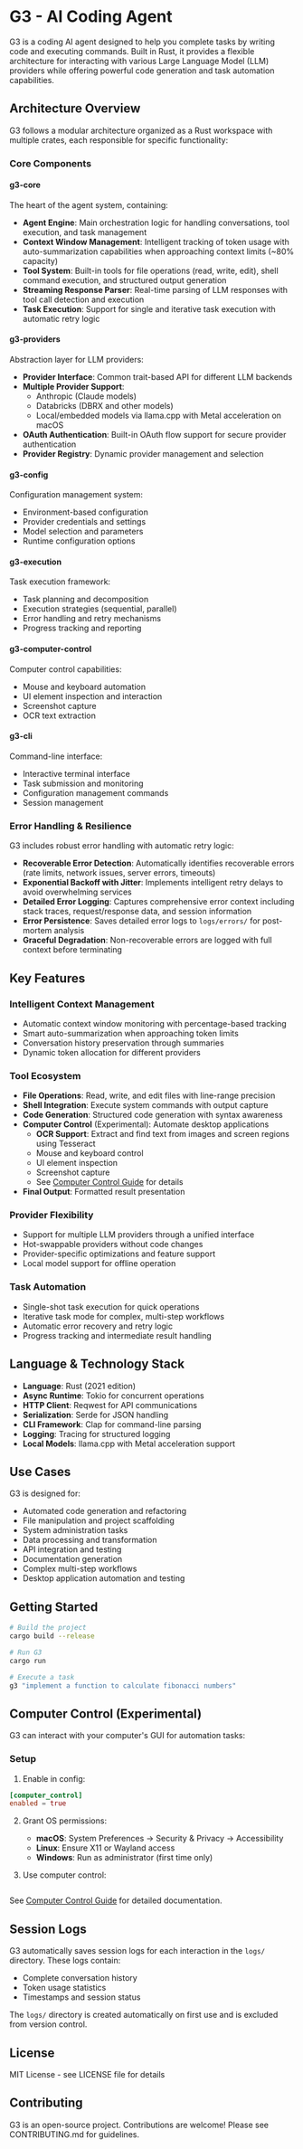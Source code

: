# G3 - AI Coding Agent

G3 is a coding AI agent designed to help you complete tasks by writing code and executing commands. Built in Rust, it provides a flexible architecture for interacting with various Large Language Model (LLM) providers while offering powerful code generation and task automation capabilities.

## Architecture Overview

G3 follows a modular architecture organized as a Rust workspace with multiple crates, each responsible for specific functionality:

### Core Components

#### **g3-core**
The heart of the agent system, containing:
- **Agent Engine**: Main orchestration logic for handling conversations, tool execution, and task management
- **Context Window Management**: Intelligent tracking of token usage with auto-summarization capabilities when approaching context limits (~80% capacity)
- **Tool System**: Built-in tools for file operations (read, write, edit), shell command execution, and structured output generation
- **Streaming Response Parser**: Real-time parsing of LLM responses with tool call detection and execution
- **Task Execution**: Support for single and iterative task execution with automatic retry logic

#### **g3-providers**
Abstraction layer for LLM providers:
- **Provider Interface**: Common trait-based API for different LLM backends
- **Multiple Provider Support**: 
  - Anthropic (Claude models)
  - Databricks (DBRX and other models)
  - Local/embedded models via llama.cpp with Metal acceleration on macOS
- **OAuth Authentication**: Built-in OAuth flow support for secure provider authentication
- **Provider Registry**: Dynamic provider management and selection

#### **g3-config**
Configuration management system:
- Environment-based configuration
- Provider credentials and settings
- Model selection and parameters
- Runtime configuration options

#### **g3-execution**
Task execution framework:
- Task planning and decomposition
- Execution strategies (sequential, parallel)
- Error handling and retry mechanisms
- Progress tracking and reporting

#### **g3-computer-control**
Computer control capabilities:
- Mouse and keyboard automation
- UI element inspection and interaction
- Screenshot capture
- OCR text extraction

#### **g3-cli**
Command-line interface:
- Interactive terminal interface
- Task submission and monitoring
- Configuration management commands
- Session management

### Error Handling & Resilience

G3 includes robust error handling with automatic retry logic:
- **Recoverable Error Detection**: Automatically identifies recoverable errors (rate limits, network issues, server errors, timeouts)
- **Exponential Backoff with Jitter**: Implements intelligent retry delays to avoid overwhelming services
- **Detailed Error Logging**: Captures comprehensive error context including stack traces, request/response data, and session information
- **Error Persistence**: Saves detailed error logs to `logs/errors/` for post-mortem analysis
- **Graceful Degradation**: Non-recoverable errors are logged with full context before terminating

## Key Features

### Intelligent Context Management
- Automatic context window monitoring with percentage-based tracking
- Smart auto-summarization when approaching token limits
- Conversation history preservation through summaries
- Dynamic token allocation for different providers

### Tool Ecosystem
- **File Operations**: Read, write, and edit files with line-range precision
- **Shell Integration**: Execute system commands with output capture
- **Code Generation**: Structured code generation with syntax awareness
- **Computer Control** (Experimental): Automate desktop applications
  - **OCR Support**: Extract and find text from images and screen regions using Tesseract
  - Mouse and keyboard control
  - UI element inspection
  - Screenshot capture
  - See [Computer Control Guide](docs/COMPUTER_CONTROL.md) for details
- **Final Output**: Formatted result presentation

### Provider Flexibility
- Support for multiple LLM providers through a unified interface
- Hot-swappable providers without code changes
- Provider-specific optimizations and feature support
- Local model support for offline operation

### Task Automation
- Single-shot task execution for quick operations
- Iterative task mode for complex, multi-step workflows
- Automatic error recovery and retry logic
- Progress tracking and intermediate result handling

## Language & Technology Stack

- **Language**: Rust (2021 edition)
- **Async Runtime**: Tokio for concurrent operations
- **HTTP Client**: Reqwest for API communications
- **Serialization**: Serde for JSON handling
- **CLI Framework**: Clap for command-line parsing
- **Logging**: Tracing for structured logging
- **Local Models**: llama.cpp with Metal acceleration support

## Use Cases

G3 is designed for:
- Automated code generation and refactoring
- File manipulation and project scaffolding
- System administration tasks
- Data processing and transformation
- API integration and testing
- Documentation generation
- Complex multi-step workflows
- Desktop application automation and testing

## Getting Started

```bash
# Build the project
cargo build --release

# Run G3
cargo run

# Execute a task
g3 "implement a function to calculate fibonacci numbers"
```

## Computer Control (Experimental)

G3 can interact with your computer's GUI for automation tasks:

### Setup

1. Enable in config:
```toml
[computer_control]
enabled = true
```

2. Grant OS permissions:
   - **macOS**: System Preferences → Security & Privacy → Accessibility
   - **Linux**: Ensure X11 or Wayland access
   - **Windows**: Run as administrator (first time only)

3. Use computer control:
```bash
```

See [Computer Control Guide](docs/COMPUTER_CONTROL.md) for detailed documentation.

## Session Logs

G3 automatically saves session logs for each interaction in the `logs/` directory. These logs contain:
- Complete conversation history
- Token usage statistics
- Timestamps and session status

The `logs/` directory is created automatically on first use and is excluded from version control.

## License

MIT License - see LICENSE file for details

## Contributing

G3 is an open-source project. Contributions are welcome! Please see CONTRIBUTING.md for guidelines.
